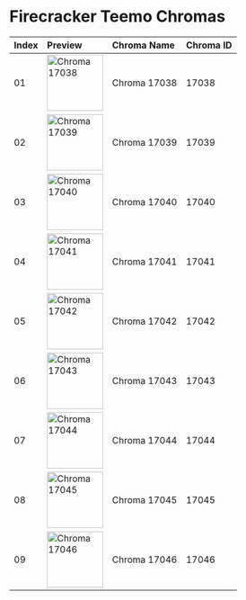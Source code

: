 # Firecracker Teemo Chromas

| Index | Preview | Chroma Name | Chroma ID |
|:---|:---|:---|:---|
| 01 | <img src='https://raw.communitydragon.org/latest/plugins/rcp-be-lol-game-data/global/default/v1/champion-chroma-images/17/17038.png' alt='Chroma 17038' width='100'> | Chroma 17038 | 17038 |
| 02 | <img src='https://raw.communitydragon.org/latest/plugins/rcp-be-lol-game-data/global/default/v1/champion-chroma-images/17/17039.png' alt='Chroma 17039' width='100'> | Chroma 17039 | 17039 |
| 03 | <img src='https://raw.communitydragon.org/latest/plugins/rcp-be-lol-game-data/global/default/v1/champion-chroma-images/17/17040.png' alt='Chroma 17040' width='100'> | Chroma 17040 | 17040 |
| 04 | <img src='https://raw.communitydragon.org/latest/plugins/rcp-be-lol-game-data/global/default/v1/champion-chroma-images/17/17041.png' alt='Chroma 17041' width='100'> | Chroma 17041 | 17041 |
| 05 | <img src='https://raw.communitydragon.org/latest/plugins/rcp-be-lol-game-data/global/default/v1/champion-chroma-images/17/17042.png' alt='Chroma 17042' width='100'> | Chroma 17042 | 17042 |
| 06 | <img src='https://raw.communitydragon.org/latest/plugins/rcp-be-lol-game-data/global/default/v1/champion-chroma-images/17/17043.png' alt='Chroma 17043' width='100'> | Chroma 17043 | 17043 |
| 07 | <img src='https://raw.communitydragon.org/latest/plugins/rcp-be-lol-game-data/global/default/v1/champion-chroma-images/17/17044.png' alt='Chroma 17044' width='100'> | Chroma 17044 | 17044 |
| 08 | <img src='https://raw.communitydragon.org/latest/plugins/rcp-be-lol-game-data/global/default/v1/champion-chroma-images/17/17045.png' alt='Chroma 17045' width='100'> | Chroma 17045 | 17045 |
| 09 | <img src='https://raw.communitydragon.org/latest/plugins/rcp-be-lol-game-data/global/default/v1/champion-chroma-images/17/17046.png' alt='Chroma 17046' width='100'> | Chroma 17046 | 17046 |
